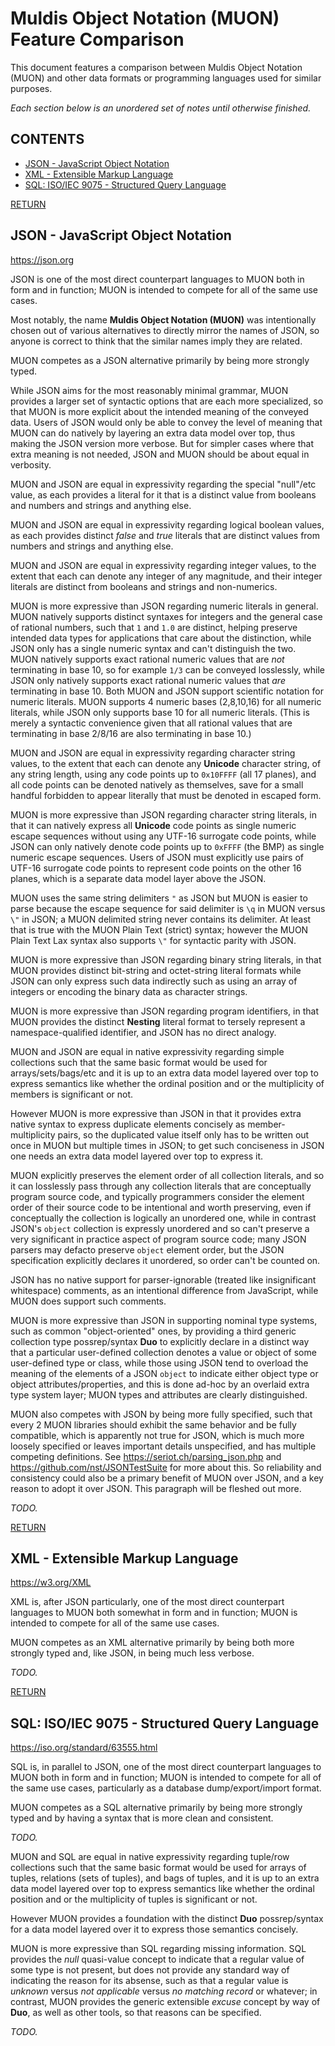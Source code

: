 <a name="TOP"></a>

# Muldis Object Notation (MUON) Feature Comparison

This document features a comparison between Muldis Object Notation (MUON)
and other data formats or programming languages used for similar purposes.

*Each section below is an unordered set of notes until otherwise finished.*

## CONTENTS

- [JSON - JavaScript Object Notation](#JSON---JavaScript-Object-Notation)
- [XML - Extensible Markup Language](#XML---Extensible-Markup-Language)
- [SQL: ISO/IEC 9075 - Structured Query Language](#SQL--ISO-IEC-9075---Structured-Query-Language)

[RETURN](#TOP)

<a name="JSON---JavaScript-Object-Notation"></a>

## JSON - JavaScript Object Notation

<https://json.org>

JSON is one of the most direct counterpart languages to MUON both in form
and in function; MUON is intended to compete for all of the same use cases.

Most notably, the name **Muldis Object Notation (MUON)** was intentionally
chosen out of various alternatives to directly mirror the names of JSON, so
anyone is correct to think that the similar names imply they are related.

MUON competes as a JSON alternative primarily by being more strongly typed.

While JSON aims for the most reasonably minimal grammar, MUON provides a
larger set of syntactic options that are each more specialized, so that
MUON is more explicit about the intended meaning of the conveyed data.
Users of JSON would only be able to convey the level of meaning that MUON
can do natively by layering an extra data model over top, thus making the
JSON version more verbose.  But for simpler cases where that extra meaning
is not needed, JSON and MUON should be about equal in verbosity.

MUON and JSON are equal in expressivity regarding the special "null"/etc
value, as each provides a literal for it that is a distinct value
from booleans and numbers and strings and anything else.

MUON and JSON are equal in expressivity regarding logical boolean values,
as each provides distinct *false* and *true* literals that are distinct
values from numbers and strings and anything else.

MUON and JSON are equal in expressivity regarding integer values, to the
extent that each can denote any integer of any magnitude, and their integer
literals are distinct from booleans and strings and non-numerics.

MUON is more expressive than JSON regarding numeric literals in general.
MUON natively supports distinct syntaxes for integers and the general case
of rational numbers, such that `1` and `1.0` are distinct, helping preserve
intended data types for applications that care about the distinction,
while JSON only has a single numeric syntax and can't distinguish the two.
MUON natively supports exact rational numeric values that are *not*
terminating in base 10, so for example `1/3` can be conveyed losslessly,
while JSON only natively supports exact rational numeric values that *are*
terminating in base 10.
Both MUON and JSON support scientific notation for numeric literals.
MUON supports 4 numeric bases (2,8,10,16) for all numeric literals,
while JSON only supports base 10 for all numeric literals.
(This is merely a syntactic convenience given that all rational values that
are terminating in base 2/8/16 are also terminating in base 10.)

MUON and JSON are equal in expressivity regarding character string values,
to the extent that each can denote any **Unicode** character string, of any
string length, using any code points up to `0x10FFFF` (all 17 planes), and
all code points can be denoted natively as themselves, save for a small
handful forbidden to appear literally that must be denoted in escaped form.

MUON is more expressive than JSON regarding character string literals, in
that it can natively express all **Unicode** code points as single numeric
escape sequences without using any UTF-16 surrogate code points, while JSON
can only natively denote code points up to `0xFFFF` (the BMP) as single
numeric escape sequences.  Users of JSON must explicitly use pairs of
UTF-16 surrogate code points to represent code points on the other 16
planes, which is a separate data model layer above the JSON.

MUON uses the same string delimiters `"` as JSON but MUON is easier to
parse because the escape sequence for said delimiter is `\q` in MUON versus
`\"` in JSON; a MUON delimited string never contains its delimiter.
At least that is true with the MUON Plain Text (strict) syntax; however the
MUON Plain Text Lax syntax also supports `\"` for syntactic parity with JSON.

MUON is more expressive than JSON regarding binary string literals, in that
MUON provides distinct bit-string and octet-string literal formats while
JSON can only express such data indirectly such as using an array of
integers or encoding the binary data as character strings.

MUON is more expressive than JSON regarding program identifiers, in that
MUON provides the distinct **Nesting** literal format to tersely represent
a namespace-qualified identifier, and JSON has no direct analogy.

MUON and JSON are equal in native expressivity regarding simple collections
such that the same basic format would be used for arrays/sets/bags/etc and
it is up to an extra data model layered over top to express semantics like
whether the ordinal position and or the multiplicity of members is
significant or not.

However MUON is more expressive than JSON in that it provides extra native
syntax to express duplicate elements concisely as member-multiplicity
pairs, so the duplicated value itself only has to be written out once in
MUON but multiple times in JSON; to get such conciseness in JSON one needs
an extra data model layered over top to express it.

MUON explicitly preserves the element order of all collection literals, and
so it can losslessly pass through any collection literals that are
conceptually program source code, and typically programmers consider the
element order of their source code to be intentional and worth preserving,
even if conceptually the collection is logically an unordered one, while in
contrast JSON's `object` collection is expressly unordered and so can't
preserve a very significant in practice aspect of program source code;
many JSON parsers may defacto preserve `object` element order, but the JSON
specification explicitly declares it unordered, so order can't be counted on.

JSON has no native support for parser-ignorable (treated like insignificant
whitespace) comments, as an intentional difference from JavaScript, while
MUON does support such comments.

MUON is more expressive than JSON in supporting nominal type systems, such
as common "object-oriented" ones, by providing a third generic collection
type possrep/syntax **Duo** to explicitly declare in a distinct way that a
particular user-defined collection denotes a value or object of some
user-defined type or class, while those using JSON tend to overload the
meaning of the elements of a JSON `object` to indicate either object type or
object attributes/properties, and this is done ad-hoc by an overlaid extra
type system layer; MUON types and attributes are clearly distinguished.

MUON also competes with JSON by being more fully specified, such that every
2 MUON libraries should exhibit the same behavior and be fully compatible,
which is apparently not true for JSON, which is much more loosely specified
or leaves important details unspecified, and has multiple competing
definitions.  See <https://seriot.ch/parsing_json.php> and
<https://github.com/nst/JSONTestSuite> for more about this.
So reliability and consistency could also be a primary benefit of MUON over
JSON, and a key reason to adopt it over JSON.
This paragraph will be fleshed out more.

*TODO.*

[RETURN](#TOP)

<a name="XML---Extensible-Markup-Language"></a>

## XML - Extensible Markup Language

<https://w3.org/XML>

XML is, after JSON particularly, one of the most direct counterpart
languages to MUON both somewhat in form and in function; MUON is intended
to compete for all of the same use cases.

MUON competes as an XML alternative primarily by being both more strongly
typed and, like JSON, in being much less verbose.

*TODO.*

[RETURN](#TOP)

<a name="SQL--ISO-IEC-9075---Structured-Query-Language"></a>

## SQL: ISO/IEC 9075 - Structured Query Language

<https://iso.org/standard/63555.html>

SQL is, in parallel to JSON, one of the most direct counterpart languages
to MUON both in form and in function; MUON is intended to compete for all
of the same use cases, particularly as a database dump/export/import format.

MUON competes as a SQL alternative primarily by being more strongly typed
and by having a syntax that is more clean and consistent.

*TODO.*

MUON and SQL are equal in native expressivity regarding tuple/row
collections such that the same basic format would be used for arrays of
tuples, relations (sets of tuples), and bags of tuples, and it is up to an
extra data model layered over top to express semantics like whether the
ordinal position and or the multiplicity of tuples is significant or not.

However MUON provides a foundation with the distinct **Duo** possrep/syntax
for a data model layered over it to express those semantics concisely.

MUON is more expressive than SQL regarding missing information.
SQL provides the *null* quasi-value concept to indicate that a regular
value of some type is not present, but does not provide any standard way of
indicating the reason for its absense, such as that a regular value is
*unknown* versus *not applicable* versus *no matching record* or whatever;
in contrast, MUON provides the generic extensible *excuse* concept by way
of **Duo**, as well as other tools, so that reasons can be specified.

*TODO.*

